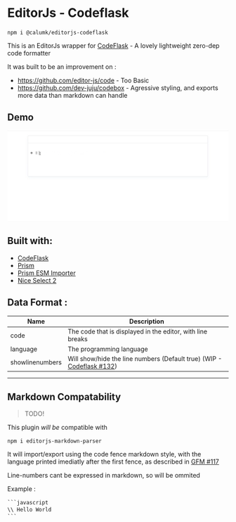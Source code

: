# EditorJs - Codeflask

    npm i @calumk/editorjs-codeflask

This is an EditorJs wrapper for [CodeFlask](https://kazzkiq.github.io/CodeFlask/) - A lovely lightweight zero-dep code formatter

It was built to be an improvement on :
* https://github.com/editor-js/code - Too Basic
* https://github.com/dev-juju/codebox - Agressive styling, and exports more data than markdown can handle


## Demo

![Demo ](./example-media/editorjs-codeflask-demo.gif)


## Built with:
* [CodeFlask](https://kazzkiq.github.io/CodeFlask/)
* [Prism](https://www.npmjs.com/package/prismjs)
* [Prism ESM Importer](https://www.npmjs.com/package/prismjs-components-importer)
* [Nice Select 2](https://www.npmjs.com/package/nice-select2)


## Data Format :

| Name            | Description                                                |
| --------------- | ---------------------------------------------------------- |
| code            | The code that is displayed in the editor, with line breaks |
| language        | The programming language                                   |
| showlinenumbers | Will show/hide the line numbers (Default true) (WIP - [Codeflask #132](https://github.com/kazzkiq/CodeFlask/issues/132))                          |


---

## Markdown Compatability

> TODO!

This plugin *will be* compatible with

    npm i editorjs-markdown-parser

It will import/export using the code fence markdown style, with the language printed imediatly after the first fence, as described in [GFM #117](https://github.github.com/gfm/#example-112)

Line-numbers cant be expressed in markdown, so will be ommited

Example :

    ```javascript
    \\ Hello World
    ```
